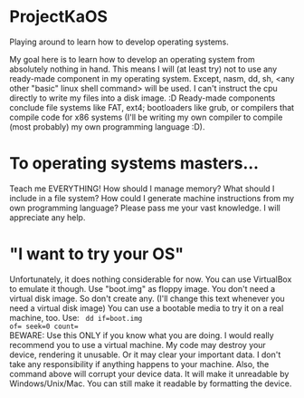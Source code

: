 # ProjectKaOS
Playing around to learn how to develop operating systems.

My goal here is to learn how to develop an operating system from absolutely nothing in hand. This means I will (at least try) not to use any ready-made component in my operating system. Except, nasm, dd, sh, <any other "basic" linux shell command> will be used. I can't instruct the cpu directly to write my files into a disk image. :D Ready-made components conclude file systems like FAT, ext4; bootloaders like grub, or compilers that compile code for x86 systems (I'll be writing my own compiler to compile (most probably) my own programming language :D).

# To operating systems masters...
Teach me EVERYTHING! How should I manage memory? What should I include in a file system? How could I generate machine instructions from my own programming language? Please pass me your vast knowledge. I will appreciate any help.

# "I want to try your OS"
Unfortunately, it does nothing considerable for now. You can use VirtualBox to emulate it though. Use "boot.img" as floppy image. You don't need a virtual disk image. So don't create any. (I'll change this text whenever you need a virtual disk image)
You can use a bootable media to try it on a real machine, too. Use:
<code>
  dd if=boot.img of=<device-you-want-to-use> seek=0 count=<any-number-higher-than-1440>
</code>
BEWARE: Use this ONLY if you know what you are doing. I would really recommend you to use a virtual machine. My code may destroy your device, rendering it unusable. Or it may clear your important data. I don't take any responsibility if anything happens to your machine. Also, the command above will corrupt your device data. It will make it unreadable by Windows/Unix/Mac. You can still make it readable by formatting the device.
